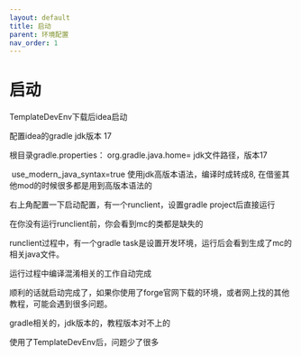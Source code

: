 ```yaml
---
layout: default
title: 启动
parent: 环境配置
nav_order: 1
---
```


# 启动


TemplateDevEnv下载后idea启动



配置idea的gradle jdk版本 17



根目录gradle.properties：
	org.gradle.java.home=	jdk文件路径，版本17

​	use_modern_java_syntax=true	使用jdk高版本语法，编译时成转成8, 在借鉴其他mod的时候很多都是用到高版本语法的



右上角配置一下启动配置，有一个runclient，设置gradle project后直接运行





在你没有运行runclient前，你会看到mc的类都是缺失的

runclient过程中，有一个gradle task是设置开发环境，运行后会看到生成了mc的相关java文件。

运行过程中编译混淆相关的工作自动完成



顺利的话就启动完成了，如果你使用了forge官网下载的环境，或者网上找的其他教程，可能会遇到很多问题。

gradle相关的，jdk版本的，教程版本对不上的

使用了TemplateDevEnv后，问题少了很多



